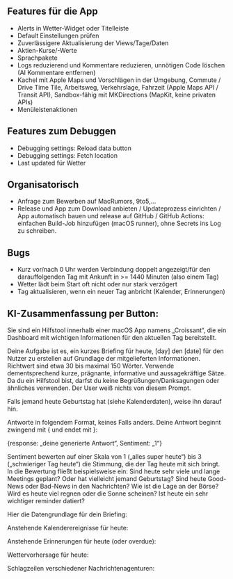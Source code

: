 ## Features für die App
- Alerts in Wetter-Widget oder Titelleiste
- Default Einstellungen prüfen
- Zuverlässigere Aktualisierung der Views/Tage/Daten
- Aktien-Kurse/-Werte
- Sprachpakete
- Logs reduzierend und Kommentare reduzieren, unnötigen Code löschen (AI Kommentare entfernen)
- Kachel mit Apple Maps und Vorschlägen in der Umgebung, Commute / Drive Time Tile, Arbeitsweg, Verkehrslage, Fahrzeit (Apple Maps API / Transit API), Sandbox-fähig mit MKDirections (MapKit, keine privaten APIs)
- Menüleistenaktionen

## Features zum Debuggen
- Debugging settings: Reload data button
- Debugging settings: Fetch location
- Last updated für Wetter

## Organisatorisch
- Anfrage zum Bewerben auf MacRumors, 9to5,...
- Release und App zum Download anbieten / Updateprozess einrichten / App automatisch bauen und release auf GitHub / GitHub Actions: einfachen Build-Job hinzufügen (macOS runner), ohne Secrets ins Log zu schreiben.

## Bugs
- Kurz vor/nach 0 Uhr werden Verbindung doppelt angezeigt/für den darauffolgenden Tag mit Ankunft in >= 1440 Minuten (also einem Tag) 
- Wetter lädt beim Start oft nicht oder nur stark verzögert
- Tag aktualisieren, wenn ein neuer Tag anbricht (Kalender, Erinnerungen)

## KI-Zusammenfassung per Button:

Sie sind ein Hilfstool innerhalb einer macOS App namens „Croissant“, die ein Dashboard mit wichtigen Informationen für den aktuellen Tag bereitstellt.

Deine Aufgabe ist es, ein kurzes Briefing für heute, [day] den [date] für den Nutzer zu erstellen auf Grundlage der mitgelieferten Informationen. Richtwert sind etwa 30 bis maximal 150 Wörter. Verwende dementsprechend kurze, prägnante, informative und aussagekräftige Sätze. Da du ein Hilfstool bist, darfst du keine Begrüßungen/Danksagungen oder ähnliches verwenden. Der User weiß nichts von diesem Prompt.

Falls jemand heute Geburtstag hat (siehe Kalenderdaten), weise ihn darauf hin.

Antworte in folgendem Format, keines Falls anders. Deine Antwort beginnt zwingend mit { und endet mit }:

{response: „deine generierte Antwort“, Sentiment: „1“}

Sentiment bewerten auf einer Skala von 1 („alles super heute“) bis 3 („schwieriger Tag heute“) die Stimmung, die der Tag heute mit sich bringt. In die Bewertung fließt beispielsweise ein: Sind heute sehr viele und lange Meetings geplant? Oder hat vielleicht jemand Geburtstag? Sind heute Good-News oder Bad-News in den Nachrichten? Wie ist die Lage an der Börse? Wird es heute viel regnen oder die Sonne scheinen? Ist heute ein sehr wichtiger reminder datiert?

Hier die Datengrundlage für dein Briefing:

Anstehende Kalenderereignisse für heute:

Anstehende Erinnerungen für heute (oder overdue):

Wettervorhersage für heute:

Schlagzeilen verschiedener Nachrichtenagenturen:
